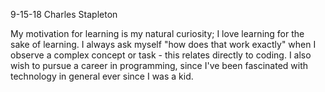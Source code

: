 9-15-18 Charles Stapleton

My motivation for learning is my natural curiosity; I love learning for the sake of learning. I always ask myself "how does that work exactly" when I observe a complex concept or task - this relates directly to coding. I also wish to pursue a career in programming, since I've been fascinated with technology in general ever since I was a kid.